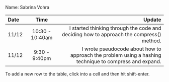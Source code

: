 Name: Sabrina Vohra

| Date  |      Time       |                                                                                                 Update |
|:------|:---------------:|-------------------------------------------------------------------------------------------------------:|
| 11/12 | 10:30 - 10:40am |                I started thinking through the code and deciding how to approach the compress() method. |
| 11/12 |  9:30 - 9:40pm  | I wrote pseudocode about how to approach the problem using a hashing technique to compress and expand. |


To add a new row to the table, click into a cell and then hit shift-enter.